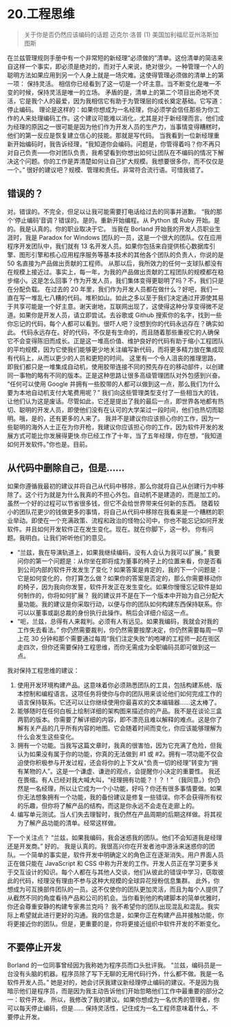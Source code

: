# 20.工程思维
> 关于你是否仍然应该编码的话题
> 迈克尔·洛普
> (1)
> 美国加利福尼亚州洛斯加图斯

在兰兹管理规则手册中有一个非常短的新经理“必须做的”清单。这份清单的简洁来自这样一个事实，即必须是绝对的，而对于人来说，绝对很少。一种管理一个人的聪明方法如果应用到另一个人身上就是一场灾难。这使得管理必须做的清单上的第一项：
保持灵活。
相信你已经看到了这一切是一个坏主意。当不断变化是唯一不变的时候，保持灵活是唯一的立场。
矛盾的是，清单上的第二个项目出奇地不灵活，它是我个人的最爱，因为我相信它有助于为管理层的成长奠定基础。它写道：
停止编码。
理论是这样的：如果你想成为一名经理，你必须学会信任那些为你工作的人来处理编码工作。这个建议可能难以消化，尤其是对于新经理而言。他们成为经理的原因之一很可能是因为他们作为开发人员的生产力，当事情变得糟糕时，他们的第一反应是恢复建立信心的技能。那就是写代码。
当我看到一位新经理重新开始编码时，我告诉经理，“我知道你会编码。问题是，你管得着吗？你不再只对自己负责——你对团队负责，我希望看到你想出如何让团队在不编码的情况下解决这个问题。你的工作是弄清楚如何让自己扩大规模。我想要很多你，而不仅仅是一个。”
很好的建议吧？规模、管理和责任。非常符合流行语。可惜我错了。

## 错误的？

对。错误的。不完全，但足以让我可能需要打电话给过去的同事并道歉。 “我的那个‘停止编码’音调？错误的。是的。重新开始编程。从 Python 或 Ruby 开始。是的。我是认真的。你的职业取决于它。
当我在 Borland 开始我的开发人员职业生涯时，我是 Paradox for Windows 团队的一员，这是一个很大的团队。仅在应用程序开发团队中，我们就有 13 名开发人员。如果你包括来自提供核心数据库引擎、图形引擎和核心应用程序服务等基本技术的其他各个团队的负责人，你说的是 50 名直接为产品做出贡献的工程师。
从那以后，我所效力的任何一支球队都没有在规模上接近过。事实上，每一年，为我的产品做出贡献的工程团队的规模都在稳步缩小。这是怎么回事？作为开发人员，我们集体变得更聪明了吗？不，我们只是在分配负载。
在过去的 20 年里，我们作为开发人员都在做什么？好吧，我们一直在写一堆乱七八糟的代码。堆积如山。如此之多以至于我们决定通过开源使其易于共享可能是一个好主意。谢天谢地，互联网出现了，这使得这种分享变得微不足道。如果你是开发人员，请立即尝试。去谷歌或 Github 搜索你的名字，找到一些你忘记的代码，每个人都可以看到。很吓人吧？没想到你的代码永远存在？确实如此。
代码永远存在。好的代码，不仅是有生命的，而且随着那些重视它的人确保它不会变得陈旧而成长。正是这一堆高价值、维护良好的代码有助于缩小工程团队的平均规模，因为它使我们能够更少地关注编写新代码，而将更多精力放在集成现有代码上，从而以更少的人员和更短的时间。
这里有一个令人沮丧的推理思路，即我们都只是一堆集成自动机，使用胶带连接不同的预先存在的移动部件，以创建同一事物的略有不同的版本。正是这种思路让很多高级管理团队对外包感到兴奋。 “任何可以使用 Google 并拥有一些胶带的人都可以做到这一点，那么我们为什么要为本地自动机支付大笔费用呢？”
我们向这些管理类型支付了一些相当大的钱，让他们认为这是废话。尽管如此，它还是提出了我的最后一点，即世界各地都有热切、聪明的开发人员，即使他们没有在认可的大学呆过一段时间，他们也热切而聪明。哦，是的，还有更多的人来了。
我并不是建议你应该担心你的工作，因为一些聪明的海外人士正在为你开枪，我建议你应该担心你的工作，因为软件开发的发展方式可能比你发展得更快.你已经工作了十年，当了五年经理，你在想，“我知道如何开发软件。”你也是。目前。

## 从代码中删除自己，但是......
如果你遵循我最初的建议并将自己从代码中移除，那么你就将自己从创建行为中移除了。这个行为就是为什么我真的不担心外包。自动机不是建造的，而是加工的。虽然一个好的过程可以节省很多钱，但它不会给世界带来任何新的东西。
随着较小的团队花更少的钱做更多的事情，将自己从代码中移除在我看来是一个糟糕的职业举动。即使在一个充满政策、流程和政治的怪物公司中，你也不能忘记如何开发软件。并且如何开发软件正在发生变化。现在。就在你脚下，这一秒。
你有问题。我明白。让我们听听他们的意见。

- “兰兹，我在导演轨道上，如果我继续编码，没有人会认为我可以扩展。”
    我要问你的第一个问题是：从你坐在即将成为董事的椅子上的位置来看，你是否看到公司内部的软件开发发生了变化？如果答案是肯定的，我的下一个问题是：它是如何变化的，你打算怎么做？如果你的答案是否定的，那么你需要移动你的椅子，因为我向你发誓，软件开发正在发生变化。如果你慢慢忘记软件是如何制作的，你将如何扩展？
    我的建议并不是在下一个版本中开始为自己分配大量功能。我的建议是你采取行动，以便与你的团队如何构建东西保持联系。你可以以董事或副总裁的身份执行此操作。稍后会详细介绍这一点。
- “呃，兰兹，总得有人来裁判。必须有人有远见。如果我编码，我就会对我的工作失去看法。”
    你仍然需要裁判，你仍然需要按摩决定，你仍然需要每周一早上花 30 分钟和那个需要通过每周“我们注定失败”的咆哮的工程师一起在街区走四次，但你还需要保持工程思维，而你无需成为全职编码员即可做到这一点。

我对保持工程思维的建议：

1. 使用开发环境构建产品。这意味着你必须熟悉团队的工具，包括构建系统、版本控制和编程语言。这项任务将使你与你的团队用来谈论他们如何完成工作的语言保持联系。它还可以让你继续使用你最喜欢的文本编辑器......这太棒了。
2. 能够随时在任何白板上绘制详细的架构图来描述你的产品。我不是在谈论三盒两箭的版本。你需要了解详细的内容，即不漂亮且难以解释的难点。这是你了解有关产品的几乎所有内容的地图。它会随着时间而变化，你应该能够理解为什么会发生这些变化。
3. 拥有一个功能。当我写这篇文章时，我真的很害怕，因为它充满了危险，但我认为如果没有属于你的功能，你真的无法做到 #1 或 #2。拥有一项功能不仅会迫使你积极参与开发过程，还会将你的上下文从“负责一切的经理”转变为“拥有某物的人”。这是一个谦虚、谦逊的观点，会提醒你小决定的重要性。
我还在畏缩。有人已经对我大喊大叫，“经理拥有功能？！？！” （我同意。）你仍然是一名经理，所以让它成为一个小功能，好吗？你还有很多事情要做。如果你无法想象拥有一个功能，我的备份建议是修复一些错误。你不会获得所有权的乐趣，但你将了解产品的结构，而这是你永远不会走在走廊上的。
5. 编写单元测试。当人们失去理智时，我仍然在产品周期的后期这样做。将其视为了解产品功能的清单。经常这样做。

下一个关注点？
“兰兹，如果我编码，我会迷惑我的团队。他们不会知道我是经理还是开发商。”
好的。
我是认真的。我很高兴你在开发者池中游泳来迷惑你的团队。一个简单的事实是，软件开发中明确定义的角色正在逐渐消失。用户界面人员正在做只能在 JavaScript 和 CSS 中称为开发的工作。开发人员正在学习更多关于交互设计的知识。每个人都在与其他人交谈，他们从彼此的错误中学习，窃取彼此的代码，经理没有理由不参与这种大规模的全球异花授粉信息集群。
此外，你想成为可互换部件团队的一员。这不仅使你的团队更加灵活，而且为每个人提供了从截然不同的角度看待产品和公司的机会。当你看到他的构建脚本的简单优雅时，你还会尊重安静的构建专家弗兰克吗？
我不希望你的团队出现混乱和混乱。我实际上希望就此进行更好的沟通。我的信念是，如果你正在构建产品并接触功能，你将更接近你的团队。但是，更重要的是，你将更接近组织中软件开发的不断变化。

## 不要停止开发

Borland 的一位同事曾经因为我称她为程序员而口头批评我。
“兰兹，编码员是一台没有头脑的机器。程序员除了写下无聊的无用代码行外，什么都不做。我是一名软件开发人员。”
她是对的，她会讨厌我建议新经理停止编码的建议。不是因为我暗示他们是程序员，而是因为我主动告诉他们开始忽略他们工作中最重要的部分之一：软件开发。
所以，我修改了我的建议。如果你想成为一名优秀的管理者，你可以每天停止编码，但是……
保持灵活性，记住成为一名工程师意味着什么，不要停止开发。